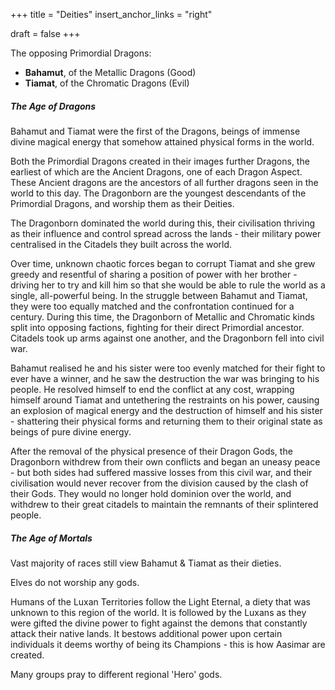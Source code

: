 +++
title = "Deities"
insert_anchor_links = "right"

draft = false
+++


The opposing Primordial Dragons: 
- **Bahamut**, of the Metallic Dragons (Good)
- **Tiamat**, of the Chromatic Dragons (Evil)

##### The Age of Dragons

Bahamut and Tiamat were the first of the Dragons, beings of immense divine magical energy that somehow attained physical forms in the world. 

Both the Primordial Dragons created in their images further Dragons, the earliest of which are the Ancient Dragons, one of each Dragon Aspect. These Ancient dragons are the ancestors of all further dragons seen in the world to this day. The Dragonborn are the youngest descendants of the Primordial Dragons, and worship them as their Deities. 

The Dragonborn dominated the world during this, their civilisation thriving as their influence and control spread across the lands - their military power centralised in the Citadels they built across the world.

Over time, unknown chaotic forces began to corrupt Tiamat and she grew greedy and resentful of sharing a position of power with her brother - driving her to try and kill him so that she would be able to rule the world as a single, all-powerful being. In the struggle between Bahamut and Tiamat, they were too equally matched and the confrontation continued for a century. During this time, the Dragonborn of Metallic and Chromatic kinds split into opposing factions, fighting for their direct Primordial ancestor. Citadels took up arms against one another, and the Dragonborn fell into civil war.

Bahamut realised he and his sister were too evenly matched for their fight to ever have a winner, and he saw the destruction the war was bringing to his people. He resolved himself to end the conflict at any cost, wrapping himself around Tiamat and untethering the restraints on his power, causing an explosion of magical energy and the destruction of himself and his sister - shattering their physical forms and returning them to their original state as beings of pure divine energy.

<!-- This act caused a surge of raw magical energy to spread across the world, permeating deep into very fabric of existence. Dragonkind had always had access and the ability to weave magic, but it was now available to any who gained the knowledge, the skill, or had the aptitude to refine the dangerous raw magic into useful forms. -->

After the removal of the physical presence of their Dragon Gods, the Dragonborn withdrew from their own conflicts and began an uneasy peace - but both sides had suffered massive losses from this civil war, and their civilisation would never recover from the division caused by the clash of their Gods. They would no longer hold dominion over the world, and withdrew to their great citadels to maintain the remnants of their splintered people.



##### The Age of Mortals

Vast majority of races still view Bahamut & Tiamat as their dieties.

Elves do not worship any gods.

Humans of the Luxan Territories follow the Light Eternal, a diety that was unknown to this region of the world. It is followed by the Luxans as they were gifted the divine power to fight against the demons that constantly attack their native lands. It bestows additional power upon certain individuals it deems worthy of being its Champions - this is how Aasimar are created.

Many groups pray to different regional 'Hero' gods. 
